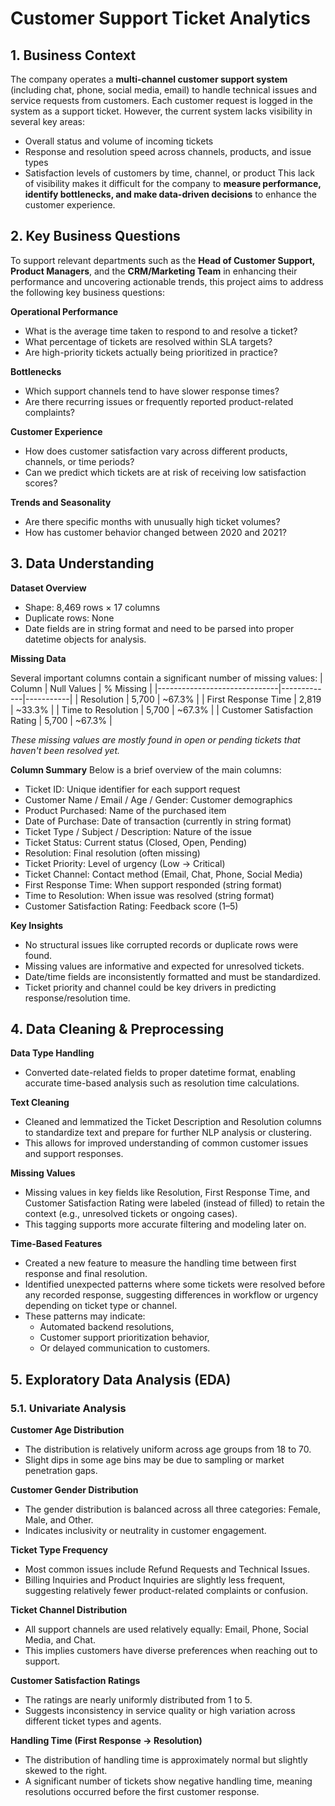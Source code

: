 # Customer Support Ticket Analytics

## 1. Business Context
The company operates a **multi-channel customer support system** (including chat, phone, social media, email) to handle technical issues and service requests from customers. Each customer request is logged in the system as a support ticket.
However, the current system lacks visibility in several key areas:
- Overall status and volume of incoming tickets
- Response and resolution speed across channels, products, and issue types
- Satisfaction levels of customers by time, channel, or product
This lack of visibility makes it difficult for the company to **measure performance, identify bottlenecks, and make data-driven decisions** to enhance the customer experience.

## 2. Key Business Questions
To support relevant departments such as the **Head of Customer Support, Product Managers**, and the **CRM/Marketing Team** in enhancing their performance and uncovering actionable trends, this project aims to address the following key business questions:

**Operational Performance**
- What is the average time taken to respond to and resolve a ticket?
- What percentage of tickets are resolved within SLA targets?
- Are high-priority tickets actually being prioritized in practice?

**Bottlenecks**
- Which support channels tend to have slower response times?
- Are there recurring issues or frequently reported product-related complaints?

**Customer Experience**
- How does customer satisfaction vary across different products, channels, or time periods?
- Can we predict which tickets are at risk of receiving low satisfaction scores?

**Trends and Seasonality**
- Are there specific months with unusually high ticket volumes?
- How has customer behavior changed between 2020 and 2021?

## 3. Data Understanding
**Dataset Overview**
- Shape: 8,469 rows × 17 columns
- Duplicate rows: None
- Date fields are in string format and need to be parsed into proper datetime objects for analysis.

**Missing Data**

Several important columns contain a significant number of missing values:
| Column                        | Null Values | % Missing |
|------------------------------|-------------|-----------|
| Resolution                   | 5,700       | ~67.3%    |
| First Response Time          | 2,819       | ~33.3%    |
| Time to Resolution           | 5,700       | ~67.3%    |
| Customer Satisfaction Rating | 5,700       | ~67.3%    |

*These missing values are mostly found in open or pending tickets that haven't been resolved yet.*

**Column Summary**
Below is a brief overview of the main columns:
- Ticket ID: Unique identifier for each support request
- Customer Name / Email / Age / Gender: Customer demographics
- Product Purchased: Name of the purchased item
- Date of Purchase: Date of transaction (currently in string format)
- Ticket Type / Subject / Description: Nature of the issue
- Ticket Status: Current status (Closed, Open, Pending)
- Resolution: Final resolution (often missing)
- Ticket Priority: Level of urgency (Low → Critical)
- Ticket Channel: Contact method (Email, Chat, Phone, Social Media)
- First Response Time: When support responded (string format)
- Time to Resolution: When issue was resolved (string format)
- Customer Satisfaction Rating: Feedback score (1–5)

**Key Insights**
- No structural issues like corrupted records or duplicate rows were found.
- Missing values are informative and expected for unresolved tickets.
- Date/time fields are inconsistently formatted and must be standardized.
- Ticket priority and channel could be key drivers in predicting response/resolution time.

## 4. Data Cleaning & Preprocessing

**Data Type Handling**
- Converted date-related fields to proper datetime format, enabling accurate time-based analysis such as resolution time calculations.

**Text Cleaning**
- Cleaned and lemmatized the Ticket Description and Resolution columns to standardize text and prepare for further NLP analysis or clustering.
- This allows for improved understanding of common customer issues and support responses.

**Missing Values**
- Missing values in key fields like Resolution, First Response Time, and Customer Satisfaction Rating were labeled (instead of filled) to retain the context (e.g., unresolved tickets or ongoing cases).
- This tagging supports more accurate filtering and modeling later on.

**Time-Based Features**
- Created a new feature to measure the handling time between first response and final resolution.
- Identified unexpected patterns where some tickets were resolved before any recorded response, suggesting differences in workflow or urgency depending on ticket type or channel.
- These patterns may indicate:
  - Automated backend resolutions,
  - Customer support prioritization behavior,
  - Or delayed communication to customers.

## 5. Exploratory Data Analysis (EDA)
### 5.1. Univariate Analysis

**Customer Age Distribution**
- The distribution is relatively uniform across age groups from 18 to 70.
- Slight dips in some age bins may be due to sampling or market penetration gaps.

**Customer Gender Distribution**
- The gender distribution is balanced across all three categories: Female, Male, and Other.
- Indicates inclusivity or neutrality in customer engagement.

**Ticket Type Frequency**
- Most common issues include Refund Requests and Technical Issues.
- Billing Inquiries and Product Inquiries are slightly less frequent, suggesting relatively fewer product-related complaints or confusion.

**Ticket Channel Distribution**
- All support channels are used relatively equally: Email, Phone, Social Media, and Chat.
- This implies customers have diverse preferences when reaching out to support.

**Customer Satisfaction Ratings**
- The ratings are nearly uniformly distributed from 1 to 5.
- Suggests inconsistency in service quality or high variation across different ticket types and agents.

**Handling Time (First Response → Resolution)**
- The distribution of handling time is approximately normal but slightly skewed to the right.
- A significant number of tickets show negative handling time, meaning resolutions occurred before the first customer response.
